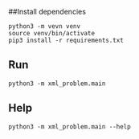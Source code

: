 ##Install dependencies
````
python3 -m vevn venv
source venv/bin/activate
pip3 install -r requirements.txt
````

## Run
```
python3 -m xml_problem.main
```

## Help
```
python3 -m xml_problem.main --help
```